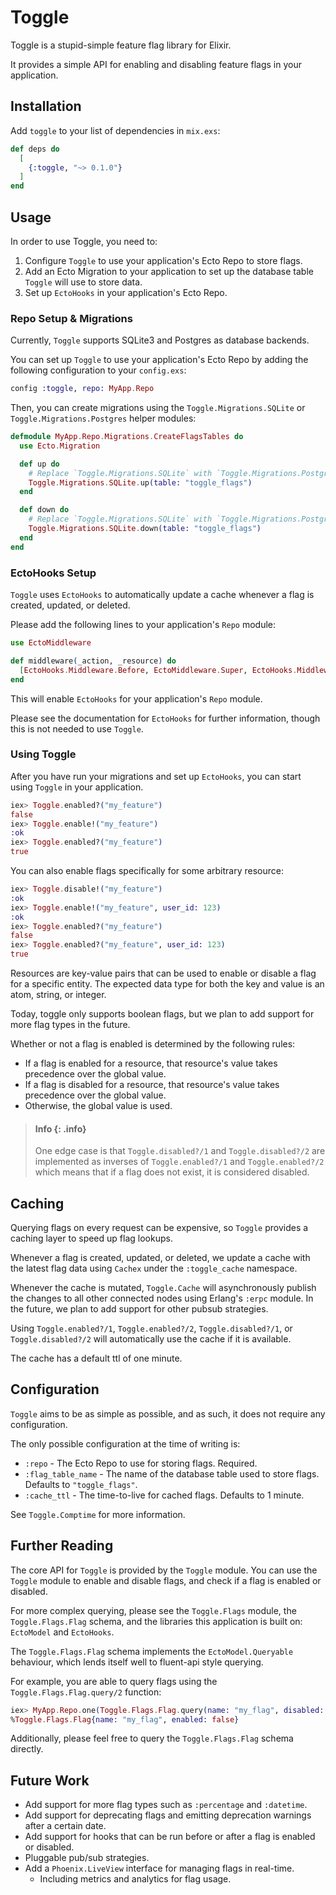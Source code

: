 # Toggle
<!-- MDOC !-->

Toggle is a stupid-simple feature flag library for Elixir.

It provides a simple API for enabling and disabling feature flags in your application.

## Installation

Add `toggle` to your list of dependencies in `mix.exs`:

```elixir
def deps do
  [
    {:toggle, "~> 0.1.0"}
  ]
end
```

## Usage

In order to use Toggle, you need to:

1) Configure `Toggle` to use your application's Ecto Repo to store flags.
2) Add an Ecto Migration to your application to set up the database table `Toggle` will use to store data.
3) Set up `EctoHooks` in your application's Ecto Repo.

### Repo Setup & Migrations

Currently, `Toggle` supports SQLite3 and Postgres as database backends.

You can set up `Toggle` to use your application's Ecto Repo by adding the following configuration to your `config.exs`:

```elixir
config :toggle, repo: MyApp.Repo
```

Then, you can create migrations using the `Toggle.Migrations.SQLite` or `Toggle.Migrations.Postgres` helper modules:

```elixir
defmodule MyApp.Repo.Migrations.CreateFlagsTables do
  use Ecto.Migration

  def up do
    # Replace `Toggle.Migrations.SQLite` with `Toggle.Migrations.Postgres` if you are using Postgres
    Toggle.Migrations.SQLite.up(table: "toggle_flags")
  end

  def down do
    # Replace `Toggle.Migrations.SQLite` with `Toggle.Migrations.Postgres` if you are using Postgres
    Toggle.Migrations.SQLite.down(table: "toggle_flags")
  end
end
```

### EctoHooks Setup

`Toggle` uses `EctoHooks` to automatically update a cache whenever a flag is created, updated, or deleted.

Please add the following lines to your application's `Repo` module:

```elixir
use EctoMiddleware

def middleware(_action, _resource) do
  [EctoHooks.Middleware.Before, EctoMiddleware.Super, EctoHooks.Middleware.After]
end
```

This will enable `EctoHooks` for your application's `Repo` module.

Please see the documentation for `EctoHooks` for further information, though this is not needed to use `Toggle`.

### Using Toggle

After you have run your migrations and set up `EctoHooks`, you can start using `Toggle` in your application.

```elixir
iex> Toggle.enabled?("my_feature")
false
iex> Toggle.enable!("my_feature")
:ok
iex> Toggle.enabled?("my_feature")
true
```

You can also enable flags specifically for some arbitrary resource:

```elixir
iex> Toggle.disable!("my_feature")
:ok
iex> Toggle.enable!("my_feature", user_id: 123)
:ok
iex> Toggle.enabled?("my_feature")
false
iex> Toggle.enabled?("my_feature", user_id: 123)
true
```

Resources are key-value pairs that can be used to enable or disable a flag for a specific entity. The expected data
type for both the key and value is an atom, string, or integer.

Today, toggle only supports boolean flags, but we plan to add support for more flag types in the future.

Whether or not a flag is enabled is determined by the following rules:

- If a flag is enabled for a resource, that resource's value takes precedence over the global value.
- If a flag is disabled for a resource, that resource's value takes precedence over the global value.
- Otherwise, the global value is used.

> #### Info {: .info}
>
> One edge case is that `Toggle.disabled?/1` and `Toggle.disabled?/2` are implemented as inverses of `Toggle.enabled?/1` and
> `Toggle.enabled?/2` which means that if a flag does not exist, it is considered disabled.

## Caching

Querying flags on every request can be expensive, so `Toggle` provides a caching layer to speed up flag lookups.

Whenever a flag is created, updated, or deleted, we update a cache with the latest flag data using `Cachex` under the
`:toggle_cache` namespace.

Whenever the cache is mutated, `Toggle.Cache` will asynchronously publish the changes to all other connected nodes
using Erlang's `:erpc` module. In the future, we plan to add support for other pubsub strategies.

Using `Toggle.enabled?/1`, `Toggle.enabled?/2`, `Toggle.disabled?/1`, or `Toggle.disabled?/2` will automatically use
the cache if it is available.

The cache has a default ttl of one minute.

## Configuration

`Toggle` aims to be as simple as possible, and as such, it does not require any configuration.

The only possible configuration at the time of writing is:

- `:repo` - The Ecto Repo to use for storing flags. Required.
- `:flag_table_name` - The name of the database table used to store flags. Defaults to `"toggle_flags"`.
- `:cache_ttl` - The time-to-live for cached flags. Defaults to 1 minute.

See `Toggle.Comptime` for more information.

## Further Reading

The core API for `Toggle` is provided by the `Toggle` module. You can use the `Toggle` module to enable and disable flags,
and check if a flag is enabled or disabled.

For more complex querying, please see the `Toggle.Flags` module, the `Toggle.Flags.Flag` schema, and the libraries
this application is built on: `EctoModel` and `EctoHooks`.

The `Toggle.Flags.Flag` schema implements the `EctoModel.Queryable` behaviour, which lends itself well to fluent-api
style querying.

For example, you are able to query flags using the `Toggle.Flags.Flag.query/2` function:

```elixir
iex> MyApp.Repo.one(Toggle.Flags.Flag.query(name: "my_flag", disabled: true))
%Toggle.Flags.Flag{name: "my_flag", enabled: false}
```

Additionally, please feel free to query the `Toggle.Flags.Flag` schema directly.

## Future Work

- Add support for more flag types such as `:percentage` and `:datetime`.
- Add support for deprecating flags and emitting deprecation warnings after a certain date.
- Add support for hooks that can be run before or after a flag is enabled or disabled.
- Pluggable pub/sub strategies.
- Add a `Phoenix.LiveView` interface for managing flags in real-time.
    - Including metrics and analytics for flag usage.
